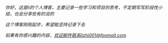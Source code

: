 
*你好，这是li的个人博客，主要记录一些学习和项目的思考，不定期写写阶段性小结，也会分享些有的没的*

*这个博客刚刚起步，希望能坚持记录下去*

*如果有你感兴趣的内容，欢迎邮件联系lizhi001@foxmail.com*




